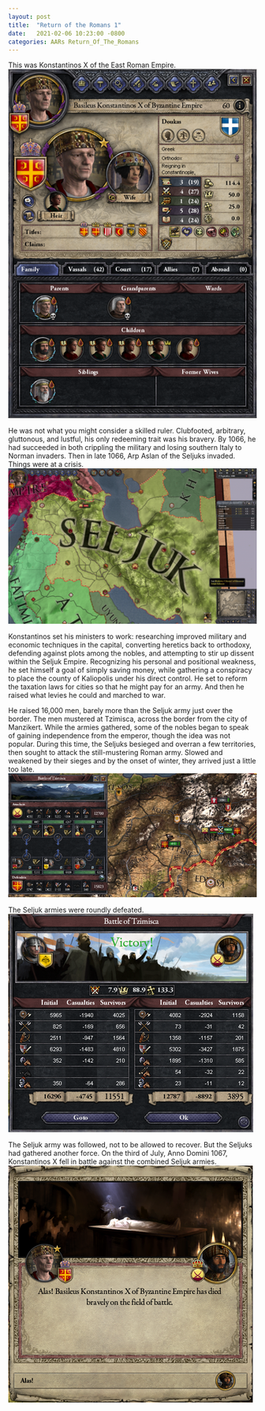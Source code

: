 ```yaml
---
layout: post
title:  "Return of the Romans 1"
date:   2021-02-06 10:23:00 -0800
categories: AARs Return_Of_The_Romans
---
```

This was Konstantinos X of the East Roman Empire.  
![](/assets/return_of_the_romans_images/1-1.png)

He was not what you might consider a skilled ruler. Clubfooted, arbitrary, gluttonous, and lustful, his only redeeming trait was his bravery. By 1066, he had succeeded in both crippling the military and losing southern Italy to Norman invaders. Then in late 1066, Arp Aslan of the Seljuks invaded. Things were at a crisis.  
![](/assets/return_of_the_romans_images/1-2.png)

Konstantinos set his ministers to work: researching improved military and economic techniques in the capital, converting heretics back to orthodoxy, defending against plots among the nobles, and attempting to stir up dissent within the Seljuk Empire. Recognizing his personal and positional weakness, he set himself a goal of simply saving money, while gathering a conspiracy to place the county of Kaliopolis under his direct control. He set to reform the taxation laws for cities so that he might pay for an army. And then he raised what levies he could and marched to war.

He raised 16,000 men, barely more than the Seljuk army just over the border. The men mustered at Tzimisca, across the border from the city of Manzikert. While the armies gathered, some of the nobles began to speak of gaining independence from the emperor, though the idea was not popular. During this time, the Seljuks besieged and overran a few territories, then sought to attack the still-mustering Roman army. Slowed and weakened by their sieges and by the onset of winter, they arrived just a little too late.  
![](/assets/return_of_the_romans_images/1-4.png)

The Seljuk armies were roundly defeated.  
![](/assets/return_of_the_romans_images/1-5.png)

The Seljuk army was followed, not to be allowed to recover. But the Seljuks had gathered another force. On the third of July, Anno Domini 1067, Konstantinos X fell in battle against the combined Seljuk armies.  
![](/assets/return_of_the_romans_images/1-6.png)